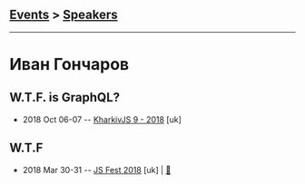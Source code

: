 ## [Events](../README.md) > [Speakers](../speakers.md)
---

# Иван Гончаров

## W.T.F. is GraphQL?
- 2018 Oct 06-07 -- [KharkivJS 9 - 2018](https://www.youtube.com/watch?v=GMFPu5Ee9Zs) [uk]   
## W.T.F
- 2018 Mar 30-31 -- [JS Fest 2018](https://www.youtube.com/watch?v=0iOe78F-2S0) [uk] | [:notebook:](https://www.slideshare.net/JSFestUA/js-fest-2018-wtf-is-graphql)  
